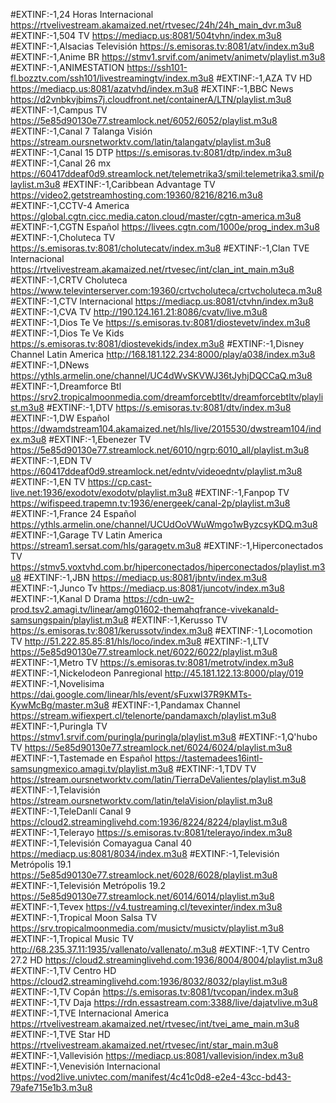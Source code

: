 #EXTINF:-1,24 Horas Internacional
https://rtvelivestream.akamaized.net/rtvesec/24h/24h_main_dvr.m3u8
#EXTINF:-1,504 TV
https://mediacp.us:8081/504tvhn/index.m3u8
#EXTINF:-1,Alsacias Televisión
https://s.emisoras.tv:8081/atv/index.m3u8
#EXTINF:-1,Anime BR
https://stmv1.srvif.com/animetv/animetv/playlist.m3u8
#EXTINF:-1,ANIMESTATION
https://ssh101-fl.bozztv.com/ssh101/livestreamingtv/index.m3u8
#EXTINF:-1,AZA TV HD
https://mediacp.us:8081/azatvhd/index.m3u8
#EXTINF:-1,BBC News
https://d2vnbkvjbims7j.cloudfront.net/containerA/LTN/playlist.m3u8
#EXTINF:-1,Campus TV
https://5e85d90130e77.streamlock.net/6052/6052/playlist.m3u8
#EXTINF:-1,Canal 7 Talanga Visión
https://stream.oursnetworktv.com/latin/talangatv/playlist.m3u8
#EXTINF:-1,Canal 15 DTP
https://s.emisoras.tv:8081/dtp/index.m3u8
#EXTINF:-1,Canal 26 mx
https://60417ddeaf0d9.streamlock.net/telemetrika3/smil:telemetrika3.smil/playlist.m3u8
#EXTINF:-1,Caribbean Advantage TV
https://video2.getstreamhosting.com:19360/8216/8216.m3u8
#EXTINF:-1,CCTV-4 America
https://global.cgtn.cicc.media.caton.cloud/master/cgtn-america.m3u8
#EXTINF:-1,CGTN Español
https://livees.cgtn.com/1000e/prog_index.m3u8
#EXTINF:-1,Choluteca TV
https://s.emisoras.tv:8081/cholutecatv/index.m3u8
#EXTINF:-1,Clan TVE Internacional
https://rtvelivestream.akamaized.net/rtvesec/int/clan_int_main.m3u8
#EXTINF:-1,CRTV Choluteca
https://www.televinterserver.com:19360/crtvcholuteca/crtvcholuteca.m3u8
#EXTINF:-1,CTV Internacional
https://mediacp.us:8081/ctvhn/index.m3u8
#EXTINF:-1,CVA TV
http://190.124.161.21:8086/cvatv/live.m3u8
#EXTINF:-1,Dios Te Ve
https://s.emisoras.tv:8081/diostevetv/index.m3u8
#EXTINF:-1,Dios Te Ve Kids
https://s.emisoras.tv:8081/diostevekids/index.m3u8
#EXTINF:-1,Disney Channel Latin America
http://168.181.122.234:8000/play/a038/index.m3u8
#EXTINF:-1,DNews
https://ythls.armelin.one/channel/UC4dWvSKVWJ36tJyhjDQCCaQ.m3u8
#EXTINF:-1,Dreamforce Btl
https://srv2.tropicalmoonmedia.com/dreamforcebtltv/dreamforcebtltv/playlist.m3u8
#EXTINF:-1,DTV
https://s.emisoras.tv:8081/dtv/index.m3u8
#EXTINF:-1,DW Español
https://dwamdstream104.akamaized.net/hls/live/2015530/dwstream104/index.m3u8
#EXTINF:-1,Ebenezer TV
https://5e85d90130e77.streamlock.net/6010/ngrp:6010_all/playlist.m3u8
#EXTINF:-1,EDN TV
https://60417ddeaf0d9.streamlock.net/edntv/videoedntv/playlist.m3u8
#EXTINF:-1,EN TV
https://cp.cast-live.net:1936/exodotv/exodotv/playlist.m3u8
#EXTINF:-1,Fanpop TV
https://wifispeed.trapemn.tv:1936/energeek/canal-2p/playlist.m3u8
#EXTINF:-1,France 24 Español
https://ythls.armelin.one/channel/UCUdOoVWuWmgo1wByzcsyKDQ.m3u8
#EXTINF:-1,Garage TV Latin America
https://stream1.sersat.com/hls/garagetv.m3u8
#EXTINF:-1,Hiperconectados TV
https://stmv5.voxtvhd.com.br/hiperconectados/hiperconectados/playlist.m3u8
#EXTINF:-1,JBN
https://mediacp.us:8081/jbntv/index.m3u8
#EXTINF:-1,Junco Tv
https://mediacp.us:8081/juncotv/index.m3u8
#EXTINF:-1,Kanal D Drama
https://cdn-uw2-prod.tsv2.amagi.tv/linear/amg01602-themahqfrance-vivekanald-samsungspain/playlist.m3u8
#EXTINF:-1,Kerusso TV
https://s.emisoras.tv:8081/kerussotv/index.m3u8
#EXTINF:-1,Locomotion TV
http://51.222.85.85:81/hls/loco/index.m3u8
#EXTINF:-1,LTV
https://5e85d90130e77.streamlock.net/6022/6022/playlist.m3u8
#EXTINF:-1,Metro TV
https://s.emisoras.tv:8081/metrotv/index.m3u8
#EXTINF:-1,Nickelodeon Panregional
http://45.181.122.13:8000/play/019
#EXTINF:-1,Novelisima
https://dai.google.com/linear/hls/event/sFuxwI37R9KMTs-KywMcBg/master.m3u8
#EXTINF:-1,Pandamax Channel
https://stream.wifiexpert.cl/telenorte/pandamaxch/playlist.m3u8
#EXTINF:-1,Puringla TV
https://stmv1.srvif.com/puringla/puringla/playlist.m3u8
#EXTINF:-1,Q'hubo TV
https://5e85d90130e77.streamlock.net/6024/6024/playlist.m3u8
#EXTINF:-1,Tastemade en Español
https://tastemadees16intl-samsungmexico.amagi.tv/playlist.m3u8
#EXTINF:-1,TDV TV
https://stream.oursnetworktv.com/latin/TierraDeValientes/playlist.m3u8
#EXTINF:-1,Telavisión
https://stream.oursnetworktv.com/latin/telaVision/playlist.m3u8
#EXTINF:-1,TeleDanlí Canal 9
https://cloud2.streaminglivehd.com:1936/8224/8224/playlist.m3u8
#EXTINF:-1,Telerayo
https://s.emisoras.tv:8081/telerayo/index.m3u8
#EXTINF:-1,Televisión Comayagua Canal 40
https://mediacp.us:8081/8034/index.m3u8
#EXTINF:-1,Televisión Metrópolis 19.1
https://5e85d90130e77.streamlock.net/6028/6028/playlist.m3u8
#EXTINF:-1,Televisión Metrópolis 19.2
https://5e85d90130e77.streamlock.net/6014/6014/playlist.m3u8
#EXTINF:-1,Tevex
https://v4.tustreaming.cl/tevexinter/index.m3u8
#EXTINF:-1,Tropical Moon Salsa TV
https://srv.tropicalmoonmedia.com/musictv/musictv/playlist.m3u8
#EXTINF:-1,Tropical Music TV
http://68.235.37.11:1935/vallenato/vallenato/.m3u8
#EXTINF:-1,TV Centro 27.2 HD
https://cloud2.streaminglivehd.com:1936/8004/8004/playlist.m3u8
#EXTINF:-1,TV Centro HD
https://cloud2.streaminglivehd.com:1936/8032/8032/playlist.m3u8
#EXTINF:-1,TV Copán
https://s.emisoras.tv:8081/tvcopan/index.m3u8
#EXTINF:-1,TV Daja
https://rdn.essastream.com:3388/live/dajatvlive.m3u8
#EXTINF:-1,TVE Internacional America
https://rtvelivestream.akamaized.net/rtvesec/int/tvei_ame_main.m3u8
#EXTINF:-1,TVE Star HD
https://rtvelivestream.akamaized.net/rtvesec/int/star_main.m3u8
#EXTINF:-1,Vallevisión
https://mediacp.us:8081/vallevision/index.m3u8
#EXTINF:-1,Venevisión Internacional
https://vod2live.univtec.com/manifest/4c41c0d8-e2e4-43cc-bd43-79afe715e1b3.m3u8
